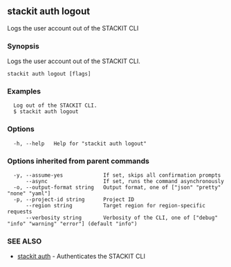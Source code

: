 ## stackit auth logout

Logs the user account out of the STACKIT CLI

### Synopsis

Logs the user account out of the STACKIT CLI.

```
stackit auth logout [flags]
```

### Examples

```
  Log out of the STACKIT CLI.
  $ stackit auth logout
```

### Options

```
  -h, --help   Help for "stackit auth logout"
```

### Options inherited from parent commands

```
  -y, --assume-yes             If set, skips all confirmation prompts
      --async                  If set, runs the command asynchronously
  -o, --output-format string   Output format, one of ["json" "pretty" "none" "yaml"]
  -p, --project-id string      Project ID
      --region string          Target region for region-specific requests
      --verbosity string       Verbosity of the CLI, one of ["debug" "info" "warning" "error"] (default "info")
```

### SEE ALSO

* [stackit auth](./stackit_auth.md)	 - Authenticates the STACKIT CLI

